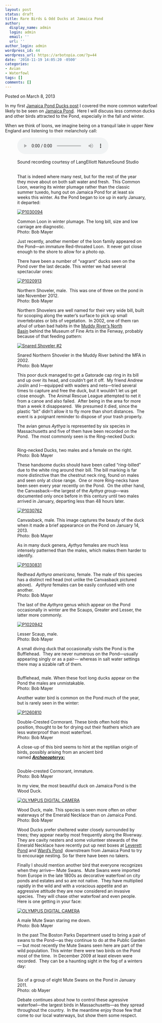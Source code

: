 ```yaml
---
layout: post
status: draft
title: Rare Birds & Odd Ducks at Jamaica Pond
author:
  display_name: admin
  login: admin
  email: ''
  url: ''
author_login: admin
wordpress_id: 44
wordpress_url: https://arbotopia.com/?p=44
date: '2018-11-19 14:05:20 -0500'
categories:
- Avian
- Waterfowl
tags: []
comments: []
---
```




<p>Posted on March 8, 2013</a></p>





<p>In my first&nbsp;<a href="https://web.archive.org/web/20140426115604/http://www.arbotopia.com/birdjamaica-pond-ducks/">Jamaica Pond Ducks post</a>&nbsp;I covered the more common waterfowl likely to be seen on&nbsp;<a href="https://web.archive.org/web/20140426115604/https://www.google.com/maps/ms?msa=0&amp;msid=217541233018515973334.0004d3f5dfbfb11f8bc5f&amp;ie=UTF8&amp;ll=42.309117,-71.112356&amp;spn=0.056111,0.080166&amp;t=m&amp;z=14&amp;vpsrc=6&amp;iwloc=0004d3f5e8b64e73efc5f" target="_blank" rel="noreferrer noopener">Jamaica Pond</a>.&nbsp; Here I will discuss less common ducks and other birds attracted to the Pond, especially in the fall and winter.</p>





<p>When we think of loons, we imagine being on a tranquil lake in upper New England and listening to their melancholy call:</p>


<p><!-- wp:audio {"id":356} --></p>
<figure class="wp-block-audio"><audio controls src="/images/2018/11/Com-Loon.wav"></audio><br />
<figcaption><br>Sound recording courtesy of LangElliott NatureSound Studio&nbsp;<br>&nbsp;</figcaption>
 
<p><!-- /wp:audio --></p>



<p>That is indeed where many nest, but for the rest of the year they move about on both salt water and fresh.&nbsp; This Common Loon, wearing its winter plumage rather than the classic summer tuxedo, hung out on Jamaica Pond for at least six weeks this winter. As the Pond began to ice up in early January, it departed:</p>


<p><!-- wp:image {"id":176,"linkDestination":"custom"} --></p>
 <a href="https://web.archive.org/web/20140426115604/http://www.arbotopia.com/rare-birds-odd-ducks-at-jamaica-pond/p1030094/"><img src="https://web.archive.org/web/20140426115604im_/http://www.arbotopia.com/wp-content/uploads/2013/02/P1030094.jpg" alt="P1030094" class="wp-image-176"/></a> 





<p>Common Loon in winter plumage. The long bill, size and low carriage are diagnostic.<br>Photo: Bob Mayer</p>





<p>Just recently, another member of the loon family appeared on the Pond&mdash;an immature Red-throated Loon.&nbsp; It never got close enough to the shore to allow for a photo op.</p>





<p>There have been a number of &ldquo;vagrant&rdquo; ducks seen on the Pond over the last decade. This winter we had several spectacular ones:</p>


<p><!-- wp:image {"id":173,"linkDestination":"custom"} --></p>
 <a href="https://web.archive.org/web/20140426115604/http://www.arbotopia.com/rare-birds-odd-ducks-at-jamaica-pond/p1020913/"><img src="https://web.archive.org/web/20140426115604im_/http://www.arbotopia.com/wp-content/uploads/2013/01/P1020913.jpg" alt="P1020913" class="wp-image-173"/></a> 





<p>Northern Shoveler, male.&nbsp; This was one of three on the pond in late November 2012.<br>Photo: Bob Mayer</p>





<p>Northern Shovelers are well named for their very wide bill, built for scooping along the water&rsquo;s surface to pick up small invertebrates or bits of vegetation.&nbsp; In 2002, one of them ran afoul of urban bad habits in the&nbsp;<a href="https://web.archive.org/web/20140426115604/https://www.google.com/maps/ms?msa=0&amp;msid=217541233018515973334.0004d3f5dfbfb11f8bc5f&amp;ie=UTF8&amp;ll=42.340854,-71.095555&amp;spn=0.007042,0.010021&amp;t=m&amp;z=17&amp;vpsrc=6&amp;iwloc=0004d6f87eeeb073c2c5c" target="_blank" rel="noreferrer noopener">Muddy River&rsquo;s North Basin</a>&nbsp;behind the Museum of Fine Arts in the Fenway, probably because of that feeding pattern:</p>


<p><!-- wp:image {"id":177,"linkDestination":"custom"} --></p>
 <a href="https://web.archive.org/web/20140426115604/http://www.arbotopia.com/rare-birds-odd-ducks-at-jamaica-pond/snared-shoveler-2/"><img src="https://web.archive.org/web/20140426115604im_/http://www.arbotopia.com/wp-content/uploads/2013/02/Snared-Shoveler-2.jpg" alt="Snared Shoveler #2" class="wp-image-177"/></a> 





<p>Snared Northern Shoveler in the Muddy River behind the MFA in 2002.<br>Photo: Bob Mayer</p>





<p>This poor duck managed to get a Gatorade cap ring in its bill and up over its head, and couldn&rsquo;t get it off.&nbsp; My friend Andrew Joslin and I&mdash;equipped with waders and nets&mdash;tried several times to capture and free the duck, but it wouldn&rsquo;t let us get close enough.&nbsp; The Animal Rescue League attempted to net it from a canoe and also failed.&nbsp; After being in the area for more than a week it disappeared.&nbsp; We presumed it died, since the plastic &ldquo;bit&rdquo; didn&rsquo;t allow it to fly more than short distances.&nbsp; The event is a poignant reminder to dispose of your trash properly.</p>





<p>The avian genus<em>&nbsp;Aythya&nbsp;</em>is represented by six species in Massachusetts and five of them have been recorded on the Pond.&nbsp; The most commonly seen is the Ring-necked Duck:</p>


<p><!-- wp:image {"id":305} --></p>
 <img src="https://i0.wp.com/arbotopia.com/wp-content/uploads/2018/11/Ring-necked-DuckJPG.jpg?fit=525%2C398&amp;ssl=1" alt="" class="wp-image-305"/> 





<p>Ring-necked Ducks, two males and a female on the right.<br>Photo: Bob Mayer</p>





<p>These handsome ducks should have been called &ldquo;ring-billed&rdquo; due to the white ring around their bill. The bill marking is far more distinctive than the chestnut neck ring, found on males and seen only at close range.&nbsp; One or more Ring-necks have been seen every year recently on the Pond.&nbsp; On the other hand, the Canvasback&mdash;the largest of the&nbsp;<em>Aythya g</em>roup&mdash;was documented only once before in this century until two males arrived in January, departing less than 48 hours later.</p>


<p><!-- wp:image {"id":183,"linkDestination":"custom"} --></p>
 <a href="https://web.archive.org/web/20140426115604/http://www.arbotopia.com/wp-content/uploads/2013/02/P1030762.jpg"><img src="https://web.archive.org/web/20140426115604im_/http://www.arbotopia.com/wp-content/uploads/2013/02/P1030762.jpg" alt="P1030762" class="wp-image-183"/></a> 





<p>Canvasback, male. This image captures the beauty of the duck when it made a brief appearance on the Pond on January 14, 2013.<br>Photo: Bob Mayer</p>





<p>As in many duck genera,&nbsp;<em>Aythya</em>&nbsp;females are much less intensely patterned than the males, which makes them harder to identify.</p>


<p><!-- wp:image {"id":184,"linkDestination":"custom"} --></p>
 <a href="https://web.archive.org/web/20140426115604/http://www.arbotopia.com/wp-content/uploads/2013/02/P1030831.jpg"><img src="https://web.archive.org/web/20140426115604im_/http://www.arbotopia.com/wp-content/uploads/2013/02/P1030831.jpg" alt="P1030831" class="wp-image-184"/></a> 





<p>Redhead&nbsp;<em>Aythyra americana</em>, female. The male of this species has a distinct red head (not unlike the Canvasback pictured above). &nbsp;&nbsp;<em>Aythyra</em>&nbsp;females can be easily confused with one another.<br>Photo: Bob Mayer</p>





<p>The last of the&nbsp;<em>Aythyra</em>&nbsp;genus which appear on the Pond occasionally in winter are the Scaups, Greater and Lesser, the latter more commonly.</p>


<p><!-- wp:image {"id":231,"linkDestination":"custom"} --></p>
 <a href="https://web.archive.org/web/20140426115604/http://www.arbotopia.com/wp-content/uploads/2013/02/P1020942.jpg"><img src="https://web.archive.org/web/20140426115604im_/http://www.arbotopia.com/wp-content/uploads/2013/02/P1020942.jpg" alt="P1020942" class="wp-image-231"/></a> 





<p>Lesser Scaup, male.<br>Photo: Bob Mayer</p>





<p>A small diving duck that occasionally visits the Pond is the Bufflehead.&nbsp; They are never numerous on the Pond&mdash;usually appearing singly or as a pair&mdash; whereas in salt water settings there may a sizable raft of them.</p>


<p><!-- wp:image {"id":301} --></p>
 <img src="https://i0.wp.com/arbotopia.com/wp-content/uploads/2018/11/P1010836.jpg?fit=525%2C347&amp;ssl=1" alt="" class="wp-image-301"/> 





<p>Bufflehead, male. When these foot long ducks appear on the Pond the males are unmistakable.<br>Photo: Bob Mayer</p>





<p>Another water bird is common on the Pond much of the year, but is rarely seen in the winter:</p>


<p><!-- wp:image {"id":187,"linkDestination":"custom"} --></p>
 <a href="https://web.archive.org/web/20140426115604/http://www.arbotopia.com/wp-content/uploads/2013/02/P1260810.jpg"><img src="https://web.archive.org/web/20140426115604im_/http://www.arbotopia.com/wp-content/uploads/2013/02/P1260810.jpg" alt="P1260810" class="wp-image-187"/></a> 





<p>Double-Crested Cormorant. These birds often hold this position, thought to be for drying out their feathers which are less waterproof than most waterfowl.<br>Photo: Bob Mayer</p>





<p>A close-up of this bird seems to hint at the reptilian origin of birds, possibly arising from an ancient bird named&nbsp;<em><strong><a href="http://en.wikipedia.org/wiki/Archaeopteryx">Archaeopteryx:</a></strong></em></p>


<p><!-- wp:image {"id":302} --></p>
 <img src="https://i2.wp.com/arbotopia.com/wp-content/uploads/2018/11/P1030585.jpg?fit=525%2C434&amp;ssl=1" alt="" class="wp-image-302"/> 





<p>Double-crested Cormorant, immature.&nbsp;<br>Photo: Bob Mayer</p>





<p>In my view, the most beautiful duck on Jamaica Pond is the Wood Duck.</p>


<p><!-- wp:image {"id":235,"linkDestination":"custom"} --></p>
 <a href="https://web.archive.org/web/20140426115604/http://www.arbotopia.com/wp-content/uploads/2013/02/P10100161.jpg"><img src="https://web.archive.org/web/20140426115604im_/http://www.arbotopia.com/wp-content/uploads/2013/02/P10100161.jpg" alt="OLYMPUS DIGITAL CAMERA" class="wp-image-235"/></a> 





<p>Wood Duck, male. This species is seen more often on other waterways of the Emerald Necklace than on Jamaica Pond.<br>Photo: Bob Mayer</p>





<p>Wood Ducks prefer sheltered water closely surrounded by trees; they appear nearby most frequently along the Riverway.&nbsp; They are cavity nesters and some volunteer stewards of the Emerald Necklace have recently put up nest boxes at&nbsp;<a href="https://web.archive.org/web/20140426115604/https://www.google.com/maps/ms?msa=0&amp;msid=217541233018515973334.0004d3f5dfbfb11f8bc5f&amp;ie=UTF8&amp;t=m&amp;vpsrc=0&amp;ll=42.331726,-71.110489&amp;spn=0.006797,0.010021&amp;z=17&amp;iwloc=0004d6f8a02941187a98f" target="_blank" rel="noreferrer noopener">Leverett Pond</a>&nbsp;and&nbsp;<a href="https://web.archive.org/web/20140426115604/https://www.google.com/maps/ms?msa=0&amp;msid=217541233018515973334.0004d3f5dfbfb11f8bc5f&amp;ie=UTF8&amp;t=m&amp;vpsrc=6&amp;ll=42.325349,-71.120231&amp;spn=0.013596,0.020041&amp;z=16&amp;iwloc=0004d6f8a46be4dcf4fb1" target="_blank" rel="noreferrer noopener">Ward&rsquo;s Pond</a>&nbsp; downstream from Jamaica Pond to try to encourage nesting. So far there have been no takers.</p>





<p>Finally I should mention another bird that everyone recognizes when they arrive&mdash; Mute Swans.&nbsp; Mute Swans were imported from Europe in the late 1800s as decorative waterfowl on city ponds and estates and so are not native.&nbsp; They have multiplied rapidly in the wild and with a voracious appetite and an aggressive attitude they are now considered an invasive species.&nbsp; They will chase other waterfowl and even people. Here is one getting in your face:</p>


<p><!-- wp:image {"id":239,"linkDestination":"custom"} --></p>
 <a href="https://web.archive.org/web/20140426115604/http://www.arbotopia.com/wp-content/uploads/2013/02/P1010021.jpg"><img src="https://web.archive.org/web/20140426115604im_/http://www.arbotopia.com/wp-content/uploads/2013/02/P1010021.jpg" alt="OLYMPUS DIGITAL CAMERA" class="wp-image-239"/></a> 





<p>A male Mute Swan staring me down.<br>Photo: Bob Mayer</p>





<p>In the past The Boston Parks Department used to bring a pair of swans to the Pond&mdash;as they continue to do at the Public Garden&mdash; but most recently the Mute Swans seen here are part of the wild population. This winter there were two birds on the Pond most of the time.&nbsp; In December 2009 at least eleven were recorded.&nbsp; They can be a haunting sight in the fog of a winters day:</p>


<p><!-- wp:image {"id":303} --></p>
 <img src="https://i1.wp.com/arbotopia.com/wp-content/uploads/2018/11/P1290387.jpg?fit=525%2C280&amp;ssl=1" alt="" class="wp-image-303"/> 


<p><!-- wp:paragraph {"align":"left"} --></p>
<p style="text-align:left">Six of a group of eight Mute Swans on the Pond in January 2011.<br>Photo: ob Mayer</p>





<p>Debate continues about how to control these agressive waterfowl&mdash;the largest birds in Massachusetts&mdash;as they spread throughout the country.&nbsp; In the meantime enjoy those few that come to our local waterways, but show them some respect.</p>


